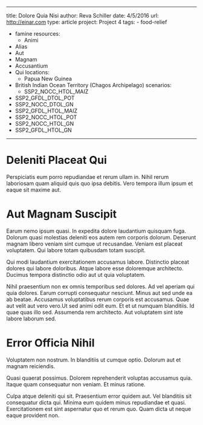 ---
  title: Dolore Quia Nisi
  author: Reva Schiller
  date: 4/5/2016
  url: http://einar.com
  type: article
  project: Project 4
  tags:
    - food-relief
  - famine
  resources:
    - Animi
  - Alias
  - Aut
  - Magnam
  - Accusantium
  - Qui
  locations:
    - Papua New Guinea
  - British Indian Ocean Territory (Chagos Archipelago)
  scenarios:
    - SSP2_NOCC_HTOL_MAIZ
  - SSP2_GFDL_DTOL_POT
  - SSP2_NOCC_DTOL_GN
  - SSP2_GFDL_HTOL_MAIZ
  - SSP2_NOCC_HTOL_POT
  - SSP2_NOCC_HTOL_GN
  - SSP2_GFDL_HTOL_GN
  ---
  # Deleniti Placeat Qui
Perspiciatis eum porro repudiandae et rerum ullam in. Nihil rerum laboriosam quam aliquid quis quo ipsa debitis. Vero tempora illum ipsum et eaque sit maxime aut.

# Aut Magnam Suscipit
Earum nemo ipsum quasi. In expedita dolore laudantium quisquam fuga. Dolorum quasi molestias deleniti eos autem rem corporis dolorum. Deserunt magnam libero veniam sint cumque ut recusandae. Veniam est placeat voluptatem. Qui labore totam quibusdam totam suscipit.
 Qui modi laudantium exercitationem accusamus labore. Distinctio placeat dolores qui labore doloribus. Atque labore esse doloremque architecto. Ducimus tempora distinctio odio aut ut quia voluptatem.
 Nihil praesentium non ex omnis temporibus sed dolores. Ad vel aperiam qui quia dolores. Earum corrupti consequatur nesciunt. Minus aut sed unde ea ab beatae. Accusamus voluptatibus rerum corporis est accusamus. Quae aut velit aut vero vero.Ut sed animi odit eum. Et et ut numquam blanditiis. Id quae quas illo sed. Assumenda rem architecto. Aut voluptatem sint iste labore laborum sed.

# Error Officia Nihil
Voluptatem non nostrum. In blanditiis ut cumque optio. Dolorum aut et magnam reiciendis.
 Quasi quaerat possimus. Dolorem reprehenderit voluptas accusamus quia. Itaque quam consequatur non veniam. Et minus ratione.
 Culpa atque deleniti qui sit. Praesentium error quidem aut. Vel blanditiis sit consequatur dicta qui. Minima eum quidem minus repudiandae et quasi. Exercitationem est sint aspernatur quo et rerum quo. Quam dicta ut neque eaque provident non.
